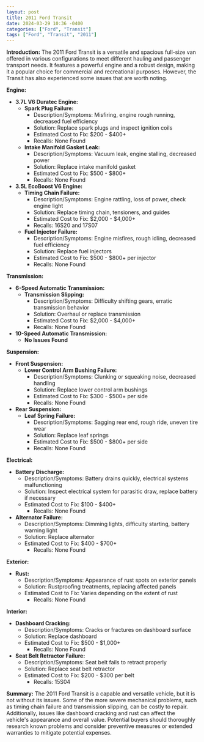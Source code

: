 ```yaml
---
layout: post
title: 2011 Ford Transit
date: 2024-03-29 10:36 -0400
categories: ["Ford", "Transit"]
tags: ["Ford", "Transit", "2011"]
---
```

**Introduction:**
The 2011 Ford Transit is a versatile and spacious full-size van offered in various configurations to meet different hauling and passenger transport needs. It features a powerful engine and a robust design, making it a popular choice for commercial and recreational purposes. However, the Transit has also experienced some issues that are worth noting.

**Engine:**
* **3.7L V6 Duratec Engine:**
    * **Spark Plug Failure:**
        * Description/Symptoms: Misfiring, engine rough running, decreased fuel efficiency
        * Solution: Replace spark plugs and inspect ignition coils
        * Estimated Cost to Fix: $200 - $400+
        * Recalls: None Found
    * **Intake Manifold Gasket Leak:**
        * Description/Symptoms: Vacuum leak, engine stalling, decreased power
        * Solution: Replace intake manifold gasket
        * Estimated Cost to Fix: $500 - $800+
        * Recalls: None Found
* **3.5L EcoBoost V6 Engine:**
    * **Timing Chain Failure:**
        * Description/Symptoms: Engine rattling, loss of power, check engine light
        * Solution: Replace timing chain, tensioners, and guides
        * Estimated Cost to Fix: $2,000 - $4,000+
        * Recalls: 16S20 and 17S07
    * **Fuel Injector Failure:**
        * Description/Symptoms: Engine misfires, rough idling, decreased fuel efficiency
        * Solution: Replace fuel injectors
        * Estimated Cost to Fix: $500 - $800+ per injector
        * Recalls: None Found

**Transmission:**
* **6-Speed Automatic Transmission:**
    * **Transmission Slipping:**
        * Description/Symptoms: Difficulty shifting gears, erratic transmission behavior
        * Solution: Overhaul or replace transmission
        * Estimated Cost to Fix: $2,000 - $4,000+
        * Recalls: None Found
* **10-Speed Automatic Transmission:**
    * **No Issues Found**

**Suspension:**
* **Front Suspension:**
    * **Lower Control Arm Bushing Failure:**
        * Description/Symptoms: Clunking or squeaking noise, decreased handling
        * Solution: Replace lower control arm bushings
        * Estimated Cost to Fix: $300 - $500+ per side
        * Recalls: None Found
* **Rear Suspension:**
    * **Leaf Spring Failure:**
        * Description/Symptoms: Sagging rear end, rough ride, uneven tire wear
        * Solution: Replace leaf springs
        * Estimated Cost to Fix: $500 - $800+ per side
        * Recalls: None Found

**Electrical:**
* **Battery Discharge:**
    * Description/Symptoms: Battery drains quickly, electrical systems malfunctioning
    * Solution: Inspect electrical system for parasitic draw, replace battery if necessary
    * Estimated Cost to Fix: $100 - $400+
        * Recalls: None Found
* **Alternator Failure:**
    * Description/Symptoms: Dimming lights, difficulty starting, battery warning light
    * Solution: Replace alternator
    * Estimated Cost to Fix: $400 - $700+
        * Recalls: None Found

**Exterior:**
* **Rust:**
    * Description/Symptoms: Appearance of rust spots on exterior panels
    * Solution: Rustproofing treatments, replacing affected panels
    * Estimated Cost to Fix: Varies depending on the extent of rust
        * Recalls: None Found

**Interior:**
* **Dashboard Cracking:**
    * Description/Symptoms: Cracks or fractures on dashboard surface
    * Solution: Replace dashboard
    * Estimated Cost to Fix: $500 - $1,000+
        * Recalls: None Found
* **Seat Belt Retractor Failure:**
    * Description/Symptoms: Seat belt fails to retract properly
    * Solution: Replace seat belt retractor
    * Estimated Cost to Fix: $200 - $300 per belt
        * Recalls: 15S04

**Summary:**
The 2011 Ford Transit is a capable and versatile vehicle, but it is not without its issues. Some of the more severe mechanical problems, such as timing chain failure and transmission slipping, can be costly to repair. Additionally, issues like dashboard cracking and rust can affect the vehicle's appearance and overall value. Potential buyers should thoroughly research known problems and consider preventive measures or extended warranties to mitigate potential expenses.
